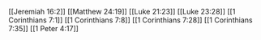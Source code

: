 [[Jeremiah 16:2]]
[[Matthew 24:19]]
[[Luke 21:23]]
[[Luke 23:28]]
[[1 Corinthians 7:1]]
[[1 Corinthians 7:8]]
[[1 Corinthians 7:28]]
[[1 Corinthians 7:35]]
[[1 Peter 4:17]]
